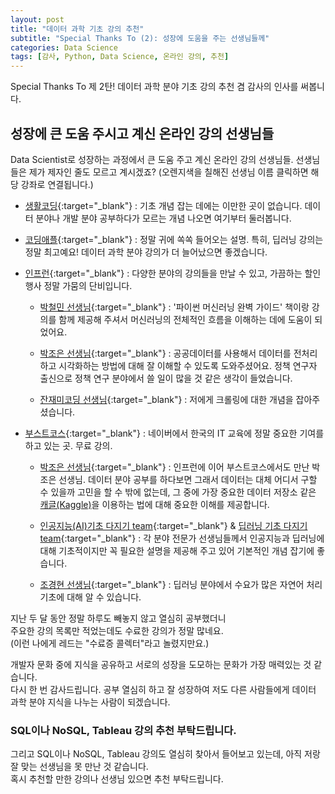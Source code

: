 ```yaml
---
layout: post
title: "데이터 과학 기초 강의 추천"
subtitle: "Special Thanks To (2): 성장에 도움을 주는 선생님들께"
categories: Data Science
tags: [감사, Python, Data Science, 온라인 강의, 추천]
---
```


Special Thanks To 제 2탄! 
데이터 과학 분야 기초 강의 추천 겸 감사의 인사를 써봅니다. 

## 성장에 큰 도움 주시고 계신 온라인 강의 선생님들 

Data Scientist로 성장하는 과정에서 큰 도움 주고 계신 온라인 강의 선생님들.
선생님들은 제가 제자인 줄도 모르고 계시겠죠? 
(오렌지색을 칠해진 선생님 이름 클릭하면 해당 강좌로 연결됩니다.)


* [생활코딩](https://opentutorials.org/course/1){:target="_blank"} : 기초 개념 잡는 데에는 이만한 곳이 없습니다. 데이터 분야나 개발 분야 공부하다가 모르는 개념 나오면 여기부터 둘러봅니다.  
  
* [코딩애플](https://codingapple.com/){:target="_blank"} : 정말 귀에 쏙쏙 들어오는 설명. 특히, 딥러닝 강의는 정말 최고예요! 데이터 과학 분야 강의가 더 늘어났으면 좋겠습니다.  

* [인프런](https://www.inflearn.com/){:target="_blank"} : 다양한 분야의 강의들을 만날 수 있고, 가끔하는 할인행사 정말 가뭄의 단비입니다.  

  * [박철민 선생님](https://www.inflearn.com/course/%ED%8C%8C%EC%9D%B4%EC%8D%AC-%EB%A8%B8%EC%8B%A0%EB%9F%AC%EB%8B%9D-%EC%99%84%EB%B2%BD%EA%B0%80%EC%9D%B4%EB%93%9C/){:target="_blank"} : '파이썬 머신러닝 완벽 가이드' 책이랑 강의를 함께 제공해 주셔서 머신러닝의 전체적인 흐름을 이해하는 데에 도움이 되었어요.  
  
  * [박조은 선생님](https://www.inflearn.com/course/%EA%B3%B5%EA%B3%B5%EB%8D%B0%EC%9D%B4%ED%84%B0%EB%A1%9C-%ED%8C%8C%EC%9D%B4%EC%8D%AC-%EB%8D%B0%EC%9D%B4%ED%84%B0-%EB%B6%84%EC%84%9D-%EC%8B%9C%EC%9E%91%ED%95%98%EA%B8%B0/){:target="_blank"} : 공공데이터를 사용해서 데이터를 전처리하고 시각화하는 방법에 대해 잘 이해할 수 있도록 도와주셨어요. 정책 연구자 출신으로 정책 연구 분야에서 쓸 일이 많을 것 같은 생각이 들었습니다.  

  * [잔재미코딩 선생님](https://www.inflearn.com/course/python-crawling-basic/){:target="_blank"} : 저에게 크롤링에 대한 개념을 잡아주셨습니다.  

* [부스트코스](https://www.boostcourse.org/){:target="_blank"} : 네이버에서 한국의 IT 교육에 정말 중요한 기여를 하고 있는 곳. 무료 강의.  

  * [박조은 선생님](https://www.boostcourse.org/ds116/joinLectures/28015){:target="_blank"} : 인프런에 이어 부스트코스에서도 만난 박조은 선생님. 데이터 분야 공부를 하다보면 그래서 데이터는 대체 어디서 구할 수 있을까 고민을 할 수 밖에 없는데, 그 중에 가장 중요한 데이터 저장소 같은 [캐글(Kaggle)][1]을 이용하는 법에 대해 중요한 이해를 제공합니다.  

  * [인공지능(AI)기초 다지기 team](https://www.boostcourse.org/ai100/joinLectures/218531){:target="_blank"} & [딥러닝 기초 다지기 team](https://www.boostcourse.org/ai111/joinLectures/316854){:target="_blank"} : 각 분야 전문가 선생님들께서 인공지능과 딥러닝에 대해 기초적이지만 꼭 필요한 설명을 제공해 주고 있어 기본적인 개념 잡기에 좋습니다.

  * [조경현 선생님](https://www.boostcourse.org/ai331/joinLectures/195045){:target="_blank"} : 딥러닝 분야에서 수요가 많은 자연어 처리 기초에 대해 알 수 있습니다.


지난 두 달 동안 정말 하루도 빼놓지 않고 열심히 공부했더니  
주요한 강의 목록만 적었는데도 수료한 강의가 정말 많네요.  
(이런 나에게 레드는 "수료증 콜렉터"라고 놀렸지만요.)


개발자 문화 중에 지식을 공유하고 서로의 성장을 도모하는 문화가 가장 매력있는 것 같습니다.  
다시 한 번 감사드립니다. 
공부 열심히 하고 잘 성장하여 저도 다른 사람들에게 데이터 과학 분야 지식을 나누는 사람이 되겠습니다. 


### SQL이나 NoSQL, Tableau 강의 추천 부탁드립니다. 

그리고 SQL이나 NoSQL, Tableau 강의도 열심히 찾아서 들어보고 있는데, 
아직 저랑 잘 맞는 선생님을 못 만난 것 같습니다.  
혹시 추천할 만한 강의나 선생님 있으면 추천 부탁드립니다.  




[1]: https://www.kaggle.com/{:target="_blank"}